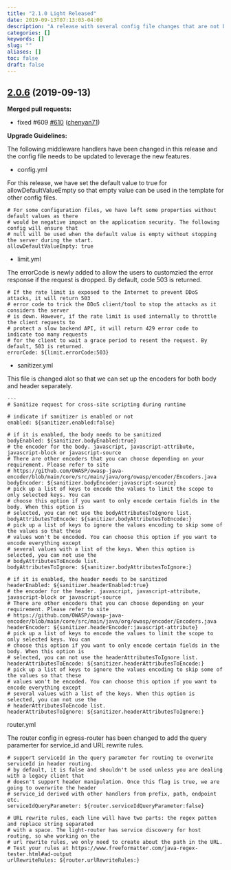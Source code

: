 ```yaml
---
title: "2.1.0 Light Released"
date: 2019-09-13T07:13:03-04:00
description: "A release with several config file changes that are not backward compatible"
categories: []
keywords: []
slug: ""
aliases: []
toc: false
draft: false
---
```


## [2.0.6](https://github.com/networknt/light-4j/tree/2.0.6) (2019-09-13)


**Merged pull requests:**


- fixed \#609 [\#610](https://github.com/networknt/light-4j/pull/610) ([chenyan71](https://github.com/chenyan71))

**Upgrade Guidelines:**

The following middleware handlers have been changed in this release and the config file needs to be updated to leverage the new features. 


- config.yml

For this release, we have set the default value to true for allowDefaultValueEmpty so that empty value can be used in the template for other config files. 

```
# For some configuration files, we have left some properties without default values as there
# would be negative impact on the application security. The following config will ensure that
# null will be used when the default value is empty without stopping the server during the start.
allowDefaultValueEmpty: true
```

- limit.yml

The errorCode is newly added to allow the users to customzied the error response if the request is dropped. By default, code 503 is returned.

```
# If the rate limit is exposed to the Internet to prevent DDoS attacks, it will return 503
# error code to trick the DDoS client/tool to stop the attacks as it considers the server
# is down. However, if the rate limit is used internally to throttle the client requests to
# protect a slow backend API, it will return 429 error code to indicate too many requests
# for the client to wait a grace period to resent the request. By default, 503 is returned.
errorCode: ${limit.errorCode:503}
```

- sanitizer.yml

This file is changed alot so that we can set up the encoders for both body and header separately. 

```
---
# Sanitize request for cross-site scripting during runtime

# indicate if sanitizer is enabled or not
enabled: ${sanitizer.enabled:false}

# if it is enabled, the body needs to be sanitized
bodyEnabled: ${sanitizer.bodyEnabled:true}
# the encoder for the body. javascript, javascript-attribute, javascript-block or javascript-source
# There are other encoders that you can choose depending on your requirement. Please refer to site
# https://github.com/OWASP/owasp-java-encoder/blob/main/core/src/main/java/org/owasp/encoder/Encoders.java
bodyEncoder: ${sanitizer.bodyEncoder:javascript-source}
# pick up a list of keys to encode the values to limit the scope to only selected keys. You can
# choose this option if you want to only encode certain fields in the body. When this option is
# selected, you can not use the bodyAttributesToIgnore list.
bodyAttributesToEncode: ${sanitizer.bodyAttributesToEncode:}
# pick up a list of keys to ignore the values encoding to skip some of the values so that these
# values won't be encoded. You can choose this option if you want to encode everything except
# several values with a list of the keys. When this option is selected, you can not use the
# bodyAttributesToEncode list.
bodyAttributesToIgnore: ${sanitizer.bodyAttributesToIgnore:}

# if it is enabled, the header needs to be sanitized
headerEnabled: ${sanitizer.headerEnabled:true}
# the encoder for the header. javascript, javascript-attribute, javascript-block or javascript-source
# There are other encoders that you can choose depending on your requirement. Please refer to site
# https://github.com/OWASP/owasp-java-encoder/blob/main/core/src/main/java/org/owasp/encoder/Encoders.java
headerEncoder: ${sanitizer.headerEncoder:javascript-attribute}
# pick up a list of keys to encode the values to limit the scope to only selected keys. You can
# choose this option if you want to only encode certain fields in the body. When this option is
# selected, you can not use the headerAttributesToIgnore list.
headerAttributesToEncode: ${sanitizer.headerAttributesToEncode:}
# pick up a list of keys to ignore the values encoding to skip some of the values so that these
# values won't be encoded. You can choose this option if you want to encode everything except
# several values with a list of the keys. When this option is selected, you can not use the
# headerAttributesToEncode list.
headerAttributesToIgnore: ${sanitizer.headerAttributesToIgnore:}

```

router.yml

The router config in egress-router has been changed to add the query paramerter for service_id and URL rewrite rules.

```
# support serviceId in the query parameter for routing to overwrite serviceId in header routing.
# by default, it is false and shouldn't be used unless you are dealing with a legacy client that
# doesn't support header manipulation. Once this flag is true, we are going to overwrite the header
# service_id derived with other handlers from prefix, path, endpoint etc.
serviceIdQueryParameter: ${router.serviceIdQueryParameter:false}

# URL rewrite rules, each line will have two parts: the regex patten and replace string separated
# with a space. The light-router has service discovery for host routing, so whe working on the
# url rewrite rules, we only need to create about the path in the URL.
# Test your rules at https://www.freeformatter.com/java-regex-tester.html#ad-output
urlRewriteRules: ${router.urlRewriteRules:}

```
